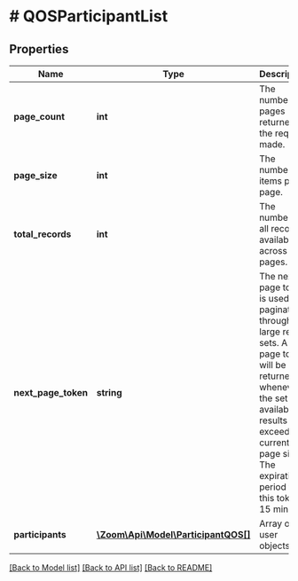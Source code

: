 # # QOSParticipantList

## Properties

Name | Type | Description | Notes
------------ | ------------- | ------------- | -------------
**page_count** | **int** | The number of pages returned for the request made. | [optional] 
**page_size** | **int** | The number of items per page. | [optional] 
**total_records** | **int** | The number of all records available across pages. | [optional] 
**next_page_token** | **string** | The next page token is used to paginate through large result sets. A next page token will be returned whenever the set of available results exceed the current page size. The expiration period for this token is 15 minutes. | [optional] 
**participants** | [**\Zoom\Api\Model\ParticipantQOS[]**](ParticipantQOS.md) | Array of user objects. | [optional] 

[[Back to Model list]](../../README.md#documentation-for-models) [[Back to API list]](../../README.md#documentation-for-api-endpoints) [[Back to README]](../../README.md)


